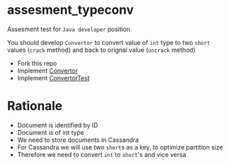 # assesment_typeconv

Assesment test for `Java developer` position. 

You should develop `Convertor` to convert value of `int` type to two `short` values (`crack` method) and back to orignal value (`uncrack` method)

- Fork this repo
- Implement [Convertor](src/main/java/assesment_typeconv/Convertor.java)
- Implement [ConvertorTest](src/test/java/assesment_typeconv/ConvertorTest.java)

# Rationale

- Document is identified by ID
- Document is of int type
- We need to store documents in Cassandra
- For Cassandra we will use two `short`s as a key, to optimize partition size
- Therefore we need to convert `int` to `short`'s and vice versa
